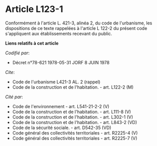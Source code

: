 # Article L123-1

Conformément à l'article L. 421-3, alinéa 2, du code de l'urbanisme, les dispositions de ce texte rappelées à l'article L
122-2 du présent code s'appliquent aux établissements recevant du public.

**Liens relatifs à cet article**

_Codifié par_:

  - Décret n°78-621 1978-05-31 JORF 8 JUIN 1978

_Cite_:

  - Code de l'urbanisme L421-3 AL. 2 (rappel)
  - Code de la construction et de l'habitation. - art. L122-2 (M)

_Cité par_:

  - Code de l'environnement - art. L541-21-2-2 (V)
  - Code de la construction et de l'habitation. - art. L111-8 (V)
  - Code de la construction et de l'habitation. - art. L302-1 (V)
  - Code de la construction et de l'habitation. - art. L843-2 (VD)
  - Code de la sécurité sociale. - art. D542-35 (VD)
  - Code général des collectivités territoriales - art. R2225-4 (V)
  - Code général des collectivités territoriales - art. R2225-7 (V)
